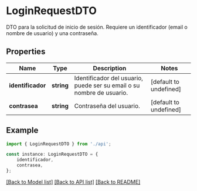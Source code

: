# LoginRequestDTO

DTO para la solicitud de inicio de sesión. Requiere un identificador (email o nombre de usuario) y una contraseña.

## Properties

Name | Type | Description | Notes
------------ | ------------- | ------------- | -------------
**identificador** | **string** | Identificador del usuario, puede ser su email o su nombre de usuario. | [default to undefined]
**contrasea** | **string** | Contraseña del usuario. | [default to undefined]

## Example

```typescript
import { LoginRequestDTO } from './api';

const instance: LoginRequestDTO = {
    identificador,
    contrasea,
};
```

[[Back to Model list]](../README.md#documentation-for-models) [[Back to API list]](../README.md#documentation-for-api-endpoints) [[Back to README]](../README.md)
